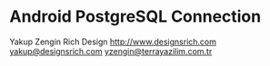 # Android PostgreSQL Connection
Yakup Zengin
Rich Design
http://www.designsrich.com
yakup@designsrich.com
yzengin@terrayazilim.com.tr
